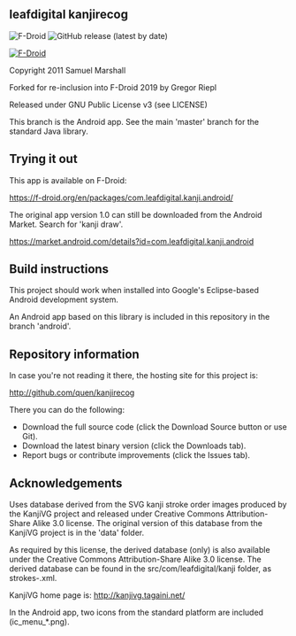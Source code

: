leafdigital kanjirecog
----------------------

![F-Droid](https://img.shields.io/f-droid/v/com.leafdigital.kanji.android.svg?logo=f-droid)
![GitHub release (latest by date)](https://img.shields.io/github/v/release/onitake/kanjirecog?logo=github)

[![F-Droid](https://f-droid.org/badge/get-it-on.png)](https://f-droid.org/en/packages/com.leafdigital.kanji.android/)

Copyright 2011 Samuel Marshall

Forked for re-inclusion into F-Droid 2019 by Gregor Riepl

Released under GNU Public License v3 (see LICENSE)

This branch is the Android app. See the main 'master' branch for the standard
Java library.


Trying it out
-------------

This app is available on F-Droid:

https://f-droid.org/en/packages/com.leafdigital.kanji.android/

The original app version 1.0 can still be downloaded from the Android Market.
Search for 'kanji draw'.

https://market.android.com/details?id=com.leafdigital.kanji.android


Build instructions
------------------

This project should work when installed into Google's Eclipse-based
Android development system.

An Android app based on this library is included in this repository in
the branch 'android'.

Repository information
----------------------

In case you're not reading it there, the hosting site for this project is:

http://github.com/quen/kanjirecog

There you can do the following:

* Download the full source code (click the Download Source button or use Git).
* Download the latest binary version (click the Downloads tab).
* Report bugs or contribute improvements (click the Issues tab).


Acknowledgements
----------------

Uses database derived from the SVG kanji stroke order images produced by the
KanjiVG project and released under Creative Commons Attribution-Share Alike 3.0
license. The original version of this database from the KanjiVG project is in
the 'data' folder.

As required by this license, the derived database (only) is also available
under the Creative Commons Attribution-Share Alike 3.0 license.
The derived database can be found in the src/com/leafdigital/kanji
folder, as strokes-<date>.xml.

KanjiVG home page is: http://kanjivg.tagaini.net/


In the Android app, two icons from the standard platform are included
(ic_menu_*.png).
